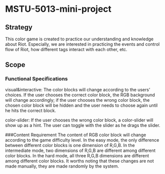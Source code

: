 # MSTU-5013-mini-project

## Strategy
This color game is created to practice our understanding and knowledge about Riot. Especially, we are interested in practicing the events and control flow of Riot, how different tags interact with each other, etc.

## Scope
### Functional Specifications
visual&interactive: The color blocks will change according to the users' choices. If the user chooses the correct color block, the RGB background will change accordingly; if the user chooses the wrong color block, the chosen color block will be hidden and the user needs to choose again until he hits the correct block.

color-slider: If the user chooses the wrong color block, a color-slider will show up as a hint. The user can toggle with the slider as he drags the slider.

###Content Requirement
The content of RGB color block will change according to the game difficulty level. In the easy mode, the only difference between different color blocks is one dimension of R,G,B. In the intermediate mode, two dimensions of R,G,B are different among different color blocks. In the hard mode, all three R,G,B dimensions are different among different color blocks. It worths noting that these changes are not made manually, they are made randomly by the system.
